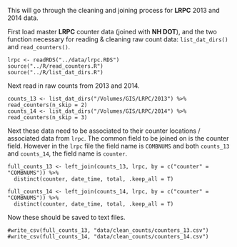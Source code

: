 This will go through the cleaning and joining process for **LRPC** 2013
and 2014 data.

First load master **LRPC** counter data (joined with **NH DOT**), and
the two function necessary for reading & cleaning raw count data:
`list_dat_dirs()` and `read_counters()`.

<!-- rnb-source-begin eyJkYXRhIjoiYGBgclxubHJwYyA8LSByZWFkUkRTKFwiLi4vZGF0YS9scnBjLlJEU1wiKVxuc291cmNlKFwiLi4vUi9yZWFkX2NvdW50ZXJzLlJcIilcbnNvdXJjZShcIi4uL1IvbGlzdF9kYXRfZGlycy5SXCIpXG5gYGAifQ== -->
    lrpc <- readRDS("../data/lrpc.RDS")
    source("../R/read_counters.R")
    source("../R/list_dat_dirs.R")

<!-- rnb-source-end -->
Next read in raw counts from 2013 and 2014.

<!-- rnb-source-begin eyJkYXRhIjoiYGBgclxuY291bnRzXzEzIDwtIGxpc3RfZGF0X2RpcnMoXCIvVm9sdW1lcy9HSVMvTFJQQy8yMDEzXCIpICU+JSByZWFkX2NvdW50ZXJzKG5fc2tpcCA9IDIpXG5jb3VudHNfMTQgPC0gbGlzdF9kYXRfZGlycyhcIi9Wb2x1bWVzL0dJUy9MUlBDLzIwMTRcIikgJT4lIHJlYWRfY291bnRlcnMobl9za2lwID0gMylcbmBgYCJ9 -->
    counts_13 <- list_dat_dirs("/Volumes/GIS/LRPC/2013") %>% read_counters(n_skip = 2)
    counts_14 <- list_dat_dirs("/Volumes/GIS/LRPC/2014") %>% read_counters(n_skip = 3)

<!-- rnb-source-end -->
Next these data need to be associated to their counter locations /
associated data from `lrpc`. The common field to be joined on is the
counter field. However in the `lrpc` file the field name is `COMBNUMS`
and both `counts_13` and `counts_14`, the field name is `counter`.

<!-- rnb-source-begin eyJkYXRhIjoiYGBgclxuZnVsbF9jb3VudHNfMTMgPC0gbGVmdF9qb2luKGNvdW50c18xMywgbHJwYywgYnkgPSBjKFwiY291bnRlclwiID0gXCJDT01CTlVNU1wiKSkgJT4lIFxuICBkaXN0aW5jdChjb3VudGVyLCBkYXRlX3RpbWUsIHRvdGFsLCAua2VlcF9hbGwgPSBUKVxuXG5mdWxsX2NvdW50c18xNCA8LSBsZWZ0X2pvaW4oY291bnRzXzE0LCBscnBjLCBieSA9IGMoXCJjb3VudGVyXCIgPSBcIkNPTUJOVU1TXCIpKSAlPiUgXG4gIGRpc3RpbmN0KGNvdW50ZXIsIGRhdGVfdGltZSwgdG90YWwsIC5rZWVwX2FsbCA9IFQpXG5gYGAifQ== -->
    full_counts_13 <- left_join(counts_13, lrpc, by = c("counter" = "COMBNUMS")) %>% 
      distinct(counter, date_time, total, .keep_all = T)

    full_counts_14 <- left_join(counts_14, lrpc, by = c("counter" = "COMBNUMS")) %>% 
      distinct(counter, date_time, total, .keep_all = T)

<!-- rnb-source-end -->
Now these should be saved to text files.

<!-- rnb-source-begin eyJkYXRhIjoiYGBgclxuI3dyaXRlX2NzdihmdWxsX2NvdW50c18xMywgXCJkYXRhL2NsZWFuX2NvdW50cy9jb3VudGVyc18xMy5jc3ZcIilcbiN3cml0ZV9jc3YoZnVsbF9jb3VudHNfMTQsIFwiZGF0YS9jbGVhbl9jb3VudHMvY291bnRlcnNfMTQuY3N2XCIpXG5gYGAifQ== -->
    #write_csv(full_counts_13, "data/clean_counts/counters_13.csv")
    #write_csv(full_counts_14, "data/clean_counts/counters_14.csv")

<!-- rnb-source-end -->
